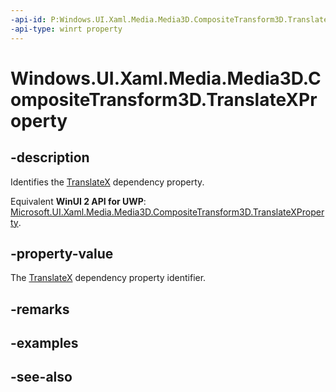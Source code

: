 ```yaml
---
-api-id: P:Windows.UI.Xaml.Media.Media3D.CompositeTransform3D.TranslateXProperty
-api-type: winrt property
---
```


<!-- Property syntax
public Windows.UI.Xaml.DependencyProperty TranslateXProperty { get; }
-->

# Windows.UI.Xaml.Media.Media3D.CompositeTransform3D.TranslateXProperty

## -description
Identifies the [TranslateX](compositetransform3d_translatex.md) dependency property.

Equivalent **WinUI 2 API for UWP**: [Microsoft.UI.Xaml.Media.Media3D.CompositeTransform3D.TranslateXProperty](/windows/winui/api/microsoft.ui.xaml.media.media3d.compositetransform3d.translatexproperty).

## -property-value
The [TranslateX](compositetransform3d_translatex.md) dependency property identifier.

## -remarks

## -examples

## -see-also
